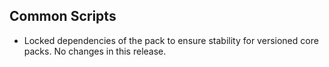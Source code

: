 ## Common Scripts

- Locked dependencies of the pack to ensure stability for versioned core packs. No changes in this release.